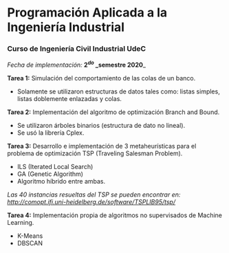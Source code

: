 # Programación Aplicada a la Ingeniería Industrial

### Curso de Ingeniería Civil Industrial UdeC 

_Fecha de implementación:_ **$2^{do}$ _semestre 2020**_

**Tarea 1:** Simulación del comportamiento de las colas de un banco.
- Solamente se utilizaron estructuras de datos tales como: listas simples, listas doblemente enlazadas y colas.

**Tarea 2:** Implementación del algoritmo de optimización Branch and Bound.
- Se utilizaron árboles binarios (estructura de dato no lineal).
- Se usó la librería Cplex.

**Tarea 3:** Desarrollo e implementación de 3 metaheurísticas para el problema de optimización TSP (Traveling Salesman Problem).
- ILS (Iterated Local Search)
- GA (Genetic Algorithm)
- Algoritmo híbrido entre ambas.

_Las 40 instancias resueltas del TSP se pueden encontrar en: http://comopt.ifi.uni-heidelberg.de/software/TSPLIB95/tsp/_

**Tarea 4:** Implementación propia de algoritmos no supervisados de Machine Learning. 
- K-Means
- DBSCAN 
